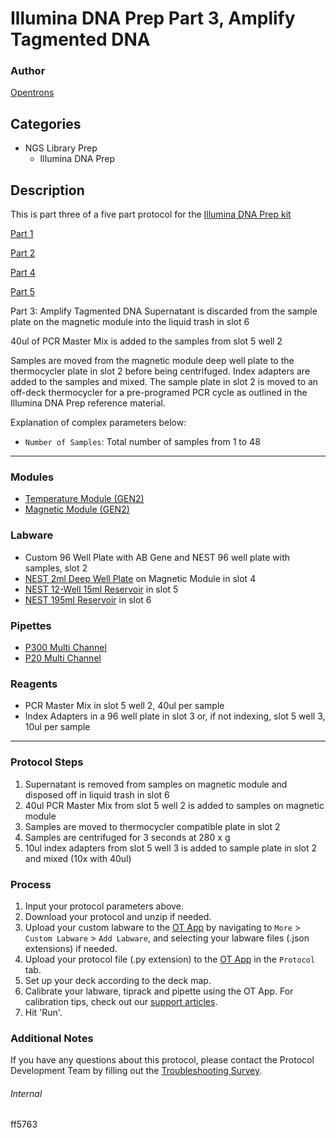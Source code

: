 # Illumina DNA Prep Part 3, Amplify Tagmented DNA

### Author
[Opentrons](https://opentrons.com/)

## Categories
* NGS Library Prep
    * Illumina DNA Prep

## Description
This is part three of a five part protocol for the [Illumina DNA Prep kit](https://www.illumina.com/products/by-type/sequencing-kits/library-prep-kits/nextera-dna-flex.html)

[Part 1](https://develop.protocols.opentrons.com/protocol/ff5763)

[Part 2](https://develop.protocols.opentrons.com/protocol/ff5763_part2)

[Part 4](https://develop.protocols.opentrons.com/protocol/ff5763_part4)

[Part 5](https://develop.protocols.opentrons.com/protocol/ff5763_part5)

Part 3: Amplify Tagmented DNA
Supernatant is discarded from the sample plate on the magnetic module into the liquid trash in slot 6

40ul of PCR Master Mix is added to the samples from slot 5 well 2

Samples are moved from the magnetic module deep well plate to the thermocycler plate in slot 2 before being centrifuged. Index adapters are added to the samples and mixed. The sample plate in slot 2 is moved to an off-deck thermocycler for a pre-programed PCR cycle as outlined in the Illumina DNA Prep reference material.

Explanation of complex parameters below:
* `Number of Samples`: Total number of samples from 1 to 48

---

### Modules
* [Temperature Module (GEN2)](https://shop.opentrons.com/collections/hardware-modules/products/tempdeck)
* [Magnetic Module (GEN2)](https://shop.opentrons.com/collections/hardware-modules/products/magdeck)

### Labware
* Custom 96 Well Plate with AB Gene and NEST 96 well plate with samples, slot 2
* [NEST 2ml Deep Well Plate](https://shop.opentrons.com/nest-2-ml-96-well-deep-well-plate-v-bottom/) on Magnetic Module in slot 4
* [NEST 12-Well 15ml Reservoir](https://shop.opentrons.com/nest-12-well-reservoirs-15-ml/) in slot 5
* [NEST 195ml Reservoir](https://shop.opentrons.com/nest-1-well-reservoirs-195-ml/) in slot 6


### Pipettes
* [P300 Multi Channel](https://shop.opentrons.com/8-channel-electronic-pipette/)
* [P20 Multi Channel](https://shop.opentrons.com/8-channel-electronic-pipette/)

### Reagents
* PCR Master Mix in slot 5 well 2, 40ul per sample
* Index Adapters in a 96 well plate in slot 3 or, if not indexing, slot 5 well 3, 10ul per sample

---

### Protocol Steps
1. Supernatant is removed from samples on magnetic module and disposed off in liquid trash in slot 6
2. 40ul PCR Master Mix from slot 5 well 2 is added to samples on magnetic module
3. Samples are moved to thermocycler compatible plate in slot 2
4. Samples are centrifuged for 3 seconds at 280 x g
5. 10ul index adapters from slot 5 well 3 is added to sample plate in slot 2 and mixed (10x with 40ul)


### Process
1. Input your protocol parameters above.
2. Download your protocol and unzip if needed.
3. Upload your custom labware to the [OT App](https://opentrons.com/ot-app) by navigating to `More` > `Custom Labware` > `Add Labware`, and selecting your labware files (.json extensions) if needed.
4. Upload your protocol file (.py extension) to the [OT App](https://opentrons.com/ot-app) in the `Protocol` tab.
5. Set up your deck according to the deck map.
6. Calibrate your labware, tiprack and pipette using the OT App. For calibration tips, check out our [support articles](https://support.opentrons.com/en/collections/1559720-guide-for-getting-started-with-the-ot-2).
7. Hit 'Run'.

### Additional Notes
If you have any questions about this protocol, please contact the Protocol Development Team by filling out the [Troubleshooting Survey](https://protocol-troubleshooting.paperform.co/).

###### Internal
ff5763
